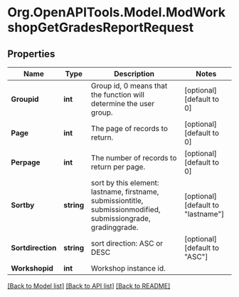 # Org.OpenAPITools.Model.ModWorkshopGetGradesReportRequest

## Properties

Name | Type | Description | Notes
------------ | ------------- | ------------- | -------------
**Groupid** | **int** | Group id, 0 means that the function will determine the user group. | [optional] [default to 0]
**Page** | **int** | The page of records to return. | [optional] [default to 0]
**Perpage** | **int** | The number of records to return per page. | [optional] [default to 0]
**Sortby** | **string** | sort by this element: lastname, firstname, submissiontitle,                     submissionmodified, submissiongrade, gradinggrade. | [optional] [default to "lastname"]
**Sortdirection** | **string** | sort direction: ASC or DESC | [optional] [default to "ASC"]
**Workshopid** | **int** | Workshop instance id. | 

[[Back to Model list]](../README.md#documentation-for-models) [[Back to API list]](../README.md#documentation-for-api-endpoints) [[Back to README]](../README.md)

